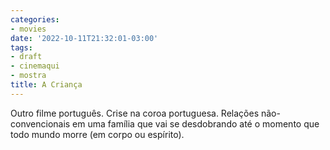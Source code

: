 ```yaml
---
categories:
- movies
date: '2022-10-11T21:32:01-03:00'
tags:
- draft
- cinemaqui
- mostra
title: A Criança
---
```


Outro filme português. Crise na coroa portuguesa. Relações não-convencionais em uma família que vai se desdobrando até o momento que todo mundo morre (em corpo ou espírito).
